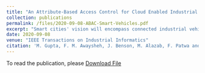 ```yaml
---
title: "An Attribute-Based Access Control for Cloud Enabled Industrial Smart Vehicles"
collection: publications
permalink: /files/2020-09-08-ABAC-Smart-Vehicles.pdf
excerpt: "Smart cities' vision will encompass connected industrial vehicles, which will offer data-driven and intelligent services to the user. Such interaction within dispersed connected objects are sometimes referred as the industrial Internet-of-Vehicles (IIoV). The prime motivation of an intelligent transportation system (ITS) is ensuring the safety of the drivers and offering a comfortable experience to the user. However, such complex infrastructures opens broad attack surfaces to the adversaries, which can remotely exploit and control the critical mechanics in the smart vehicles, including engine and brake systems. Security and privacy concerns are significant barriers to the wide adoption of this revolutionary technology that has to be addressed before a comprehensive implementation of the real vision of ITS. This article is a stepping stone to address access control issues in the IIoV ecosystem and propose a formal attribute-based access control system (referred to ITS-ABACG). The proposed model introduces the notion of groups, which are assigned to various smart entities based on the different attributes. It also offers the implementation of fine-grained security policies and considers individualized privacy preferences along with system-wide policies to accept or reject notification, alerts, and advertisements from different participating smart entities. We present the prototype implementation of our proposed model in the Amazon Web Services IoT platform together with extensive performance to reflect the practicality and wide-scale adoption of the proposed system."
date: 2020-09-08
venue: "IEEE Transactions on Industrial Informatics"
citation: 'M. Gupta, F. M. Awaysheh, J. Benson, M. Alazab, F. Patwa and R. Sandhu, "An Attribute-Based Access Control for Cloud Enabled Industrial Smart Vehicles," in IEEE Transactions on Industrial Informatics, vol. 17, no. 6, pp. 4288-4297, June 2021, doi: 10.1109/TII.2020.3022759'
---
```


To read the publication, please <a href="files/2020-09-08-ABAC-Smart-Vehicles.pdf">Download File</a>
